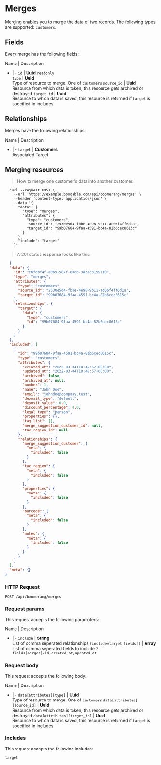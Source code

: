 # Merges

Merging enables you to merge the data of two records. The following types are supported: `customers`.

## Fields
Every merge has the following fields:

Name | Description
- | -
`id` | **Uuid** `readonly`<br>
`type` | **Uuid**<br>Type of resource to merge. One of `customers`
`source_id` | **Uuid**<br>Resource from which data is taken, this resource gets archived or destroyed
`target_id` | **Uuid**<br>Resource to which data is saved, this resource is returned if `target` is specified in includes


## Relationships
Merges have the following relationships:

Name | Description
- | -
`target` | **Customers**<br>Associated Target


## Merging resources



> How to merge one customer's data into another customer:

```shell
  curl --request POST \
    --url 'https://example.booqable.com/api/boomerang/merges' \
    --header 'content-type: application/json' \
    --data '{
      "data": {
        "type": "merges",
        "attributes": {
          "type": "customers",
          "source_id": "2530e5d4-fbbe-4e98-9b11-ac06f4ff6d1a",
          "target_id": "99b07684-9faa-4591-bc4a-82b6cec8615c"
        }
      },
      "include": "target"
    }'
```

> A 201 status response looks like this:

```json
  {
  "data": {
    "id": "c6fdbf4f-a069-587f-80cb-3a38c3159110",
    "type": "merges",
    "attributes": {
      "type": "customers",
      "source_id": "2530e5d4-fbbe-4e98-9b11-ac06f4ff6d1a",
      "target_id": "99b07684-9faa-4591-bc4a-82b6cec8615c"
    },
    "relationships": {
      "target": {
        "data": {
          "type": "customers",
          "id": "99b07684-9faa-4591-bc4a-82b6cec8615c"
        }
      }
    }
  },
  "included": [
    {
      "id": "99b07684-9faa-4591-bc4a-82b6cec8615c",
      "type": "customers",
      "attributes": {
        "created_at": "2022-03-04T10:46:57+00:00",
        "updated_at": "2022-03-04T10:46:57+00:00",
        "archived": false,
        "archived_at": null,
        "number": 1,
        "name": "John Doe",
        "email": "johndoe@company.test",
        "deposit_type": "default",
        "deposit_value": 0.0,
        "discount_percentage": 0.0,
        "legal_type": "person",
        "properties": {},
        "tag_list": [],
        "merge_suggestion_customer_id": null,
        "tax_region_id": null
      },
      "relationships": {
        "merge_suggestion_customer": {
          "meta": {
            "included": false
          }
        },
        "tax_region": {
          "meta": {
            "included": false
          }
        },
        "properties": {
          "meta": {
            "included": false
          }
        },
        "barcode": {
          "meta": {
            "included": false
          }
        },
        "notes": {
          "meta": {
            "included": false
          }
        }
      }
    }
  ],
  "meta": {}
}
```

### HTTP Request

`POST /api/boomerang/merges`

### Request params

This request accepts the following paramaters:

Name | Description
- | -
`include` | **String**<br>List of comma seperated relationships `?include=target`
`fields[]` | **Array**<br>List of comma seperated fields to include `?fields[merges]=id,created_at,updated_at`


### Request body

This request accepts the following body:

Name | Description
- | -
`data[attributes][type]` | **Uuid**<br>Type of resource to merge. One of `customers`
`data[attributes][source_id]` | **Uuid**<br>Resource from which data is taken, this resource gets archived or destroyed
`data[attributes][target_id]` | **Uuid**<br>Resource to which data is saved, this resource is returned if `target` is specified in includes


### Includes

This request accepts the following includes:

`target`





